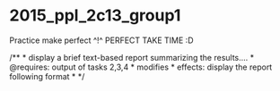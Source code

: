 # 2015_ppl_2c13_group1
Practice make perfect ^!^
PERFECT TAKE TIME :D



/**
	 * display a brief text-based report summarizing the results....
	 * @requires: output of tasks 2,3,4
	 * modifies
	 * effects: display the report following format 
	 * 
	 */
